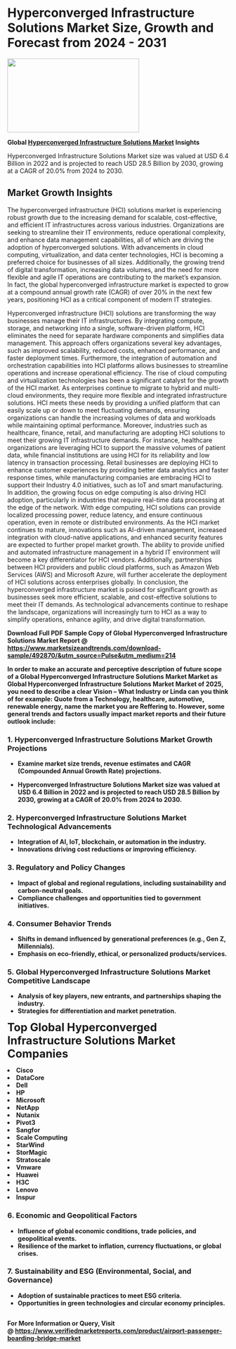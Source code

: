 <H1>Hyperconverged Infrastructure Solutions Market Size, Growth and Forecast from 2024 - 2031</H1><img class="aligncenter size-medium wp-image-584254" src="https://thirdeyenews.in/wp-content/uploads/2024/09/Global-Market-Research-300x168.jpeg" alt="" width="300" height="168" /><p><strong>Global&nbsp;<a href="https://www.marketsizeandtrends.com/download-sample/492870/&amp;utm_source=Pulse&amp;utm_medium=214">Hyperconverged Infrastructure Solutions Market</a> Insights</strong></p><p>Hyperconverged Infrastructure Solutions Market size was valued at USD 6.4 Billion in 2022 and is projected to reach USD 28.5 Billion by 2030, growing at a CAGR of 20.0% from 2024 to 2030.</p><p><h2>Market Growth Insights</h2> <p>The hyperconverged infrastructure (HCI) solutions market is experiencing robust growth due to the increasing demand for scalable, cost-effective, and efficient IT infrastructures across various industries. Organizations are seeking to streamline their IT environments, reduce operational complexity, and enhance data management capabilities, all of which are driving the adoption of hyperconverged solutions. With advancements in cloud computing, virtualization, and data center technologies, HCI is becoming a preferred choice for businesses of all sizes. Additionally, the growing trend of digital transformation, increasing data volumes, and the need for more flexible and agile IT operations are contributing to the market’s expansion. In fact, the global hyperconverged infrastructure market is expected to grow at a compound annual growth rate (CAGR) of over 20% in the next few years, positioning HCI as a critical component of modern IT strategies.</p> <p><strong></strong></p> <p>Hyperconverged infrastructure (HCI) solutions are transforming the way businesses manage their IT infrastructures. By integrating compute, storage, and networking into a single, software-driven platform, HCI eliminates the need for separate hardware components and simplifies data management. This approach offers organizations several key advantages, such as improved scalability, reduced costs, enhanced performance, and faster deployment times. Furthermore, the integration of automation and orchestration capabilities into HCI platforms allows businesses to streamline operations and increase operational efficiency. The rise of cloud computing and virtualization technologies has been a significant catalyst for the growth of the HCI market. As enterprises continue to migrate to hybrid and multi-cloud environments, they require more flexible and integrated infrastructure solutions. HCI meets these needs by providing a unified platform that can easily scale up or down to meet fluctuating demands, ensuring organizations can handle the increasing volumes of data and workloads while maintaining optimal performance. Moreover, industries such as healthcare, finance, retail, and manufacturing are adopting HCI solutions to meet their growing IT infrastructure demands. For instance, healthcare organizations are leveraging HCI to support the massive volumes of patient data, while financial institutions are using HCI for its reliability and low latency in transaction processing. Retail businesses are deploying HCI to enhance customer experiences by providing better data analytics and faster response times, while manufacturing companies are embracing HCI to support their Industry 4.0 initiatives, such as IoT and smart manufacturing. In addition, the growing focus on edge computing is also driving HCI adoption, particularly in industries that require real-time data processing at the edge of the network. With edge computing, HCI solutions can provide localized processing power, reduce latency, and ensure continuous operation, even in remote or distributed environments. As the HCI market continues to mature, innovations such as AI-driven management, increased integration with cloud-native applications, and enhanced security features are expected to further propel market growth. The ability to provide unified and automated infrastructure management in a hybrid IT environment will become a key differentiator for HCI vendors. Additionally, partnerships between HCI providers and public cloud platforms, such as Amazon Web Services (AWS) and Microsoft Azure, will further accelerate the deployment of HCI solutions across enterprises globally. In conclusion, the hyperconverged infrastructure market is poised for significant growth as businesses seek more efficient, scalable, and cost-effective solutions to meet their IT demands. As technological advancements continue to reshape the landscape, organizations will increasingly turn to HCI as a way to simplify operations, enhance agility, and drive digital transformation.</p> <p><strong></p><p><span class=""><strong>Download Full PDF Sample Copy of Global Hyperconverged Infrastructure Solutions Market Report</strong> @ <a href="https://www.marketsizeandtrends.com/download-sample/492870/&amp;utm_source=Pulse&amp;utm_medium=214" target="_blank">https://www.marketsizeandtrends.com/download-sample/492870/&amp;utm_source=Pulse&amp;utm_medium=214</a></span></p><p>In order to make an accurate and perceptive description of future scope of a Global&nbsp;Hyperconverged Infrastructure Solutions Market Market as Global&nbsp;Hyperconverged Infrastructure Solutions Market Market of 2025, you need to describe a clear Vision &ndash; What Industry or Linda can you think of for example: Quote from a Technology, healthcare, automotive, renewable energy, name the market you are Reffering to. However, some general trends and factors usually impact market reports and their future outlook include:</p><h3>1.&nbsp;<strong>Hyperconverged Infrastructure Solutions Market Growth Projections</strong></h3><ul><li>Examine market size trends, revenue estimates and CAGR (Compounded Annual Growth Rate) projections.</li><li><p>Hyperconverged Infrastructure Solutions Market size was valued at USD 6.4 Billion in 2022 and is projected to reach USD 28.5 Billion by 2030, growing at a CAGR of 20.0% from 2024 to 2030.</p></li></ul><h3>2.&nbsp;<strong>Hyperconverged Infrastructure Solutions Market Technological Advancements</strong></h3><ul><li>Integration of AI, IoT, blockchain, or automation in the industry.</li><li>Innovations driving cost reductions or improving efficiency.</li></ul><h3>3.&nbsp;<strong>Regulatory and Policy Changes</strong></h3><ul><li>Impact of global and regional regulations, including sustainability and carbon-neutral goals.</li><li>Compliance challenges and opportunities tied to government initiatives.</li></ul><h3>4.&nbsp;<strong>Consumer Behavior Trends</strong></h3><ul><li>Shifts in demand influenced by generational preferences (e.g., Gen Z, Millennials).</li><li>Emphasis on eco-friendly, ethical, or personalized products/services.</li></ul><h3>5.&nbsp;<strong>Global Hyperconverged Infrastructure Solutions Market Competitive Landscape</strong></h3><ul><li>Analysis of key players, new entrants, and partnerships shaping the industry.</li><li>Strategies for differentiation and market penetration.</li></ul><p data-pm-slice="1 1 []"><span style="color: inherit; font-family: inherit; font-size: 25px;">Top Global Hyperconverged Infrastructure Solutions Market Companies</span></p><div class="" data-test-id=""><p><li>Cisco</li><li> DataCore</li><li> Dell</li><li> HP</li><li> Microsoft</li><li> NetApp</li><li> Nutanix</li><li> Pivot3</li><li> Sangfor</li><li> Scale Computing</li><li> StarWind</li><li> StorMagic</li><li> Stratoscale</li><li> Vmware</li><li> Huawei</li><li> H3C</li><li> Lenovo</li><li> Inspur</li></p></div><h3>6.&nbsp;<strong>Economic and Geopolitical Factors</strong></h3><ul><li>Influence of global economic conditions, trade policies, and geopolitical events.</li><li>Resilience of the market to inflation, currency fluctuations, or global crises.</li></ul><h3>7.&nbsp;<strong>Sustainability and ESG (Environmental, Social, and Governance)</strong></h3><ul><li>Adoption of sustainable practices to meet ESG criteria.</li><li>Opportunities in green technologies and circular economy principles.</li></ul><h2><strong style="font-size: 14px;">For More Information or Query, Visit @&nbsp;</strong><a style="background-color: #ffffff; font-size: 14px;" href="https://www.marketsizeandtrends.com/report/hyperconverged-infrastructure-solutions-market/" target="_blank">https://www.verifiedmarketreports.com/product/airport-passenger-boarding-bridge-market</a></h2>
